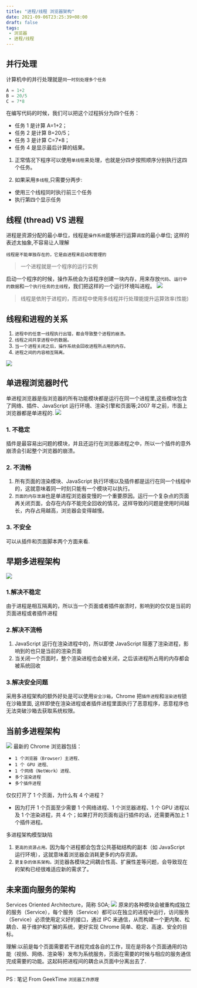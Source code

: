 ```yaml
---
title: "进程/线程 浏览器架构"
date: 2021-09-06T23:25:39+08:00
draft: false
tags:
 - 浏览器 
 - 进程/线程
---
```

## 并行处理
计算机中的并行处理就是`同一时刻处理多个任务`

```js
A = 1+2
B = 20/5
C = 7*8
```
在编写代码的时候，我们可以把这个过程拆分为四个任务：
- 任务 1 是计算 A=1+2；
- 任务 2 是计算 B=20/5；
- 任务 3 是计算 C=7*8；
- 任务 4 是显示最后计算的结果。

1. 正常情况下程序可以使用`单线程`来处理，也就是分四步按照顺序分别执行这四个任务。

2. 如果采用`多线程`,只需要分两步:
- 使用三个线程同时执行前三个任务
- 执行第四个显示任务

## 线程 (thread) VS 进程
进程是资源分配的最小单位，线程是`操作系统`能够进行运算`调度`的最小单位; 这样的表述太抽象,不容易让人理解

`线程是不能单独存在的，它是由进程来启动和管理的`

> 一个进程就是一个程序的运行实例

启动一个程序的时候，操作系统会为该程序创建一块内存，用来存放`代码`、`运行中的数据`和`一个执行任务的主线程`，我们把这样的一个运行环境叫进程。
![](https://gtd-imgs-md.oss-cn-beijing.aliyuncs.com/imgs/20210907000053.png#w70)

> 线程是依附于进程的，而进程中使用多线程并行处理能提升运算效率(性能)

## 线程和进程的关系
1. `进程中的任意一线程执行出错，都会导致整个进程的崩溃。`
2. `线程之间共享进程中的数据。`
3. `当一个进程关闭之后，操作系统会回收进程所占用的内存。`
4. `进程之间的内容相互隔离。`

![](https://gtd-imgs-md.oss-cn-beijing.aliyuncs.com/imgs/20210907000401.png#w70)

## 单进程浏览器时代
单进程浏览器是指浏览器的所有功能模块都是运行在同一个进程里,这些模块包含了网络、插件、JavaScript 运行环境、渲染引擎和页面等;2007 年之前，市面上浏览器都是单进程的.
![](https://gtd-imgs-md.oss-cn-beijing.aliyuncs.com/imgs/20210907001206.png#w70)

### 1. 不稳定
插件是最容易出问题的模块，并且还运行在浏览器进程之中，所以一个插件的意外崩溃会引起整个浏览器的崩溃。
### 2. 不流畅
1. 所有页面的渲染模块、JavaScript 执行环境以及插件都是运行在同一个线程中的，这就意味着同一时刻只能有一个模块可以执行。
2. `页面的内存泄漏`也是单进程浏览器变慢的一个重要原因。运行一个复杂点的页面再关闭页面，会存在内存不能完全回收的情况，这样导致的问题是使用时间越长，内存占用越高，浏览器会变得越慢。
### 3. 不安全
可以从插件和页面脚本两个方面来看.

## 早期多进程架构
![](https://gtd-imgs-md.oss-cn-beijing.aliyuncs.com/imgs/20210907002332.png#w70)

### 1.解决不稳定
由于进程是相互隔离的，所以当一个页面或者插件崩溃时，影响到的仅仅是当前的页面进程或者插件进程
### 2.解决不流畅
1. JavaScript 运行在渲染进程中的，所以即使 JavaScript 阻塞了渲染进程，影响到的也只是当前的渲染页面
2. 当关闭一个页面时，整个渲染进程也会被关闭，之后该进程所占用的内存都会被系统回收
### 3.解决安全问题
采用多进程架构的额外好处是可以使用`安全沙箱`，Chrome 把`插件进程`和`渲染进程`锁在沙箱里面, 这样即使在渲染进程或者插件进程里面执行了恶意程序，恶意程序也无法突破沙箱去获取系统权限。

## 当前多进程架构
![](https://gtd-imgs-md.oss-cn-beijing.aliyuncs.com/imgs/20210907002303.png#w70)
最新的 Chrome 浏览器包括：
- `1 个浏览器（Browser）主进程、`
- `1 个 GPU 进程、`
- `1 个网络（NetWork）进程、`
- `多个渲染进程`
- `多个插件进程`

仅仅打开了 1 个页面，为什么有 4 个进程？
- 因为打开 1 个页面至少需要 1 个网络进程、1 个浏览器进程、1 个 GPU 进程以及 1 个渲染进程，共 4 个；如果打开的页面有运行插件的话，还需要再加上 1 个插件进程。

多进程架构模型缺陷
1. `更高的资源占用。`因为每个进程都会包含公共基础结构的副本（如 JavaScript 运行环境），这就意味着浏览器会消耗更多的内存资源。
2. `更复杂的体系架构。`浏览器各模块之间耦合性高、扩展性差等问题，会导致现在的架构已经很难适应新的需求了。

## 未来面向服务的架构
Services Oriented Architecture，简称 SOA;
![](https://gtd-imgs-md.oss-cn-beijing.aliyuncs.com/imgs/20210907003042.png#w70)
原来的各种模块会被重构成独立的服务（Service），每个服务（Service）都可以在独立的进程中运行，访问服务（Service）必须使用定义好的接口，通过 IPC 来通信，从而构建一个更内聚、松耦合、易于维护和扩展的系统，更好实现 Chrome 简单、稳定、高速、安全的目标。

理解:以前是每个页面需要若干进程完成各自的工作，现在是将各个页面通用的功能（视频、网络、渲染等）发布为系统服务，页面在需要的时候与相应的服务通信完成需要的功能。这起码把进程间的耦合从页面中分离出去了.

---
PS : 笔记 From GeekTime `浏览器工作原理`